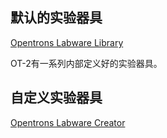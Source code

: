 ## 默认的实验器具

[Opentrons Labware Library](https://labware.opentrons.com/)

OT-2有一系列内部定义好的实验器具。

## 自定义实验器具

[Opentrons Labware Creator](https://labware.opentrons.com/create/)

